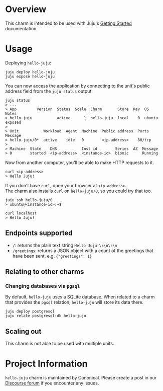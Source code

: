 # Overview

This charm is intended to be used with Juju's [Getting Started][] documentation.

# Usage

Deploying `hello-juju`:

    juju deploy hello-juju
    juju expose hello-juju

You can now access the application by connecting to the unit's public address field from the `juju status` output:

    juju status
    > ...
    > App         Version  Status  Scale  Charm       Store  Rev  OS      Notes
    > hello-juju           active      1  hello-juju  local    0  ubuntu  exposed
    >
    > Unit           Workload  Agent  Machine  Public address  Ports   Message
    > hello-juju/0*  active    idle   0        <ip-address>    80/tcp  
    >
    > Machine  State    DNS           Inst id        Series  AZ  Message
    > 0        started  <ip-address>  <instance-id>  bionic      Running

    
Now from another computer, you'll be able to make HTTP requests to it.
    
    curl <ip-address>
    > Hello Juju!

If you don't have `curl`, open your browser at `<ip-address>`.  
The charm also installs `curl` on `hello-juju/0`, so you could try that too.

    juju ssh hello-juju/0
    > ubuntu@<instance-id>:~$

    curl localhost
    > Hello Juju!

## Endpoints supported

- `/`: returns the plain text string `Hello Juju!\r\n\r\n`
- `/greetings`: returns a JSON object with a count of the greetings that have been sent, e.g. `{"greetings": 1}`


## Relating to other charms

### Changing databases via `pgsql`

By default, `hello-juju` uses a SQLite database.
When related to a charm that provides the `pgsql` relation, `hello-juju` will store its data there.

    juju deploy postgresql
    juju relate postgresql:db hello-juju 


## Scaling out

This charm is not able to be used with multiple units.


# Project Information

`hello-juju` charm is maintained by Canonical. Please create a post in our [Discourse forum][] if you encounter any issues.


  [Getting Started]: https://jaas.ai/docs/getting-started-with-juju
  [Discourse forum]: https://discourse.jujucharms.com/

